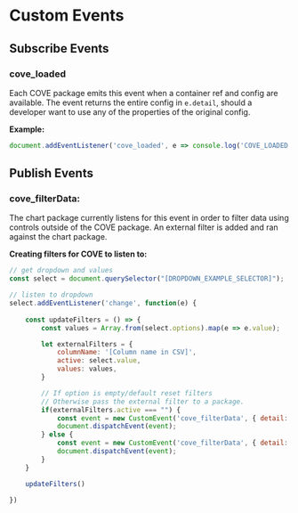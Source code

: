# Custom Events


## Subscribe Events
### cove_loaded

Each COVE package emits this event when a container ref and config are available. The event returns the entire config in `e.detail`, should a developer want to use any of the properties of the original config. 

**Example:**
```js
document.addEventListener('cove_loaded', e => console.log('COVE_LOADED', e.detail))
```

## Publish Events
### cove_filterData:
The chart package currently listens for this event in order to filter data using controls outside of the COVE package. An external filter is added and ran against the chart package.

**Creating filters for COVE to listen to:**

```js
// get dropdown and values
const select = document.querySelector("[DROPDOWN_EXAMPLE_SELECTOR]");

// listen to dropdown
select.addEventListener('change', function(e) {
  
	const updateFilters = () => {
		const values = Array.from(select.options).map(e => e.value);

		let externalFilters = {
			columnName: '[Column name in CSV]',
			active: select.value,
			values: values,
		}

		// If option is empty/default reset filters
		// Otherwise pass the external filter to a package.
		if(externalFilters.active === "") {
			const event = new CustomEvent('cove_filterData', { detail: [] });
			document.dispatchEvent(event);
		} else {
			const event = new CustomEvent('cove_filterData', { detail: externalFilters });
			document.dispatchEvent(event);
		}
	}

	updateFilters()

})
```
